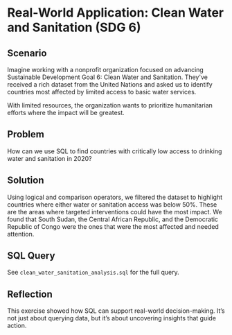 # Real-World Application: Clean Water and Sanitation (SDG 6)

## Scenario
Imagine working with a nonprofit organization focused on advancing Sustainable Development Goal 6: Clean Water and Sanitation. They've received a rich dataset from the United Nations and asked us to identify countries most affected by limited access to basic water services.

With limited resources, the organization wants to prioritize humanitarian efforts where the impact will be greatest.

## Problem
How can we use SQL to find countries with critically low access to drinking water and sanitation in 2020?

## Solution
Using logical and comparison operators, we filtered the dataset to highlight countries where either water or sanitation access was below 50%. These are the areas where targeted interventions could have the most impact. We found that South Sudan, the Central African Republic, and the Democratic Republic of Congo were the ones that were the most affected and needed attention.

## SQL Query
See `clean_water_sanitation_analysis.sql` for the full query.

## Reflection
This exercise showed how SQL can support real-world decision-making. It’s not just about querying data, but it’s about uncovering insights that guide action.
